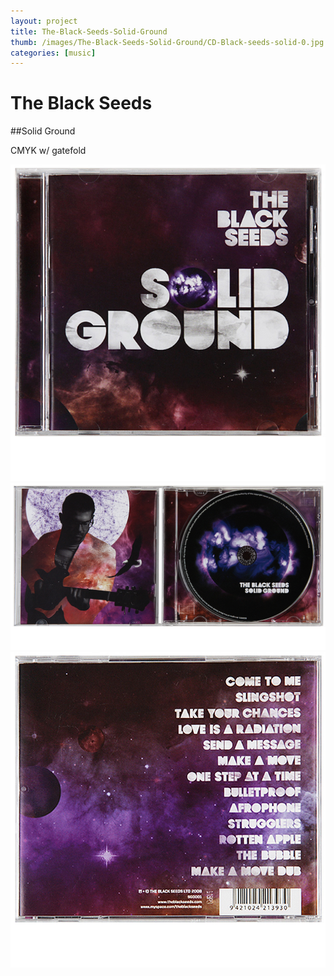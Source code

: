 ```yaml
---
layout: project
title: The-Black-Seeds-Solid-Ground
thumb: /images/The-Black-Seeds-Solid-Ground/CD-Black-seeds-solid-0.jpg
categories: [music]
---
```


# The Black Seeds
##Solid Ground

CMYK w/ gatefold


![](/images/The-Black-Seeds-Solid-Ground/CD-Black-seeds-solid-1.jpg)
![](/images/The-Black-Seeds-Solid-Ground/CD-Black-seeds-solid-2.jpg)
![](/images/The-Black-Seeds-Solid-Ground/CD-Black-seeds-solid-3.jpg)